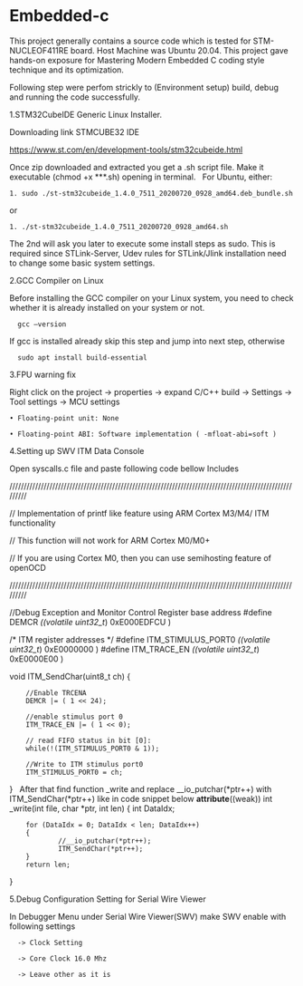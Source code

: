 # Embedded-c

This project generally  contains a source code which is tested for STM-NUCLEOF411RE  board.
Host Machine was Ubuntu 20.04. This project gave hands-on exposure for Mastering Modern Embedded C
coding style technique and its optimization.

Following step were perfom strickly to (Environment setup) build, debug and running the code successfully.

1.STM32CubeIDE Generic Linux Installer.

Downloading link STMCUBE32 IDE

   https://www.st.com/en/development-tools/stm32cubeide.html

Once zip downloaded and extracted you get a .sh script file.
Make it executable (chmod +x ***.sh) opening in terminal.
 
For Ubuntu, either:
   
    1. sudo ./st-stm32cubeide_1.4.0_7511_20200720_0928_amd64.deb_bundle​.sh

or 
   
    1. ./st-stm32cubeide_1.4.0_7511_20200720_0928_amd64​.sh


The 2nd will ask you later to execute some install steps as sudo. This is required since STLink-Server, Udev rules for 
STLink/Jlink installation need to change some basic system settings.

2.GCC Compiler on Linux

Before installing the GCC compiler on your Linux system, you need to check whether it is already installed on your system or not.

      gcc –version

If gcc is installed already skip this step and jump into next step, otherwise 

      sudo apt install build-essential


3.FPU warning fix

Right click on the project 
                        -> properties
                                    -> expand C/C++ build 
                                                        -> Settings 
                                                                    -> Tool settings 
                                                                                    -> MCU settings
                                                                                    
    • Floating-point unit: None 
    
    • Floating-point ABI: Software implementation ( -mfloat-abi=soft ) 
                  
                  
4.Setting up SWV ITM Data Console

Open syscalls.c file and paste following code bellow Includes

/////////////////////////////////////////////////////////////////////////////////////////////////////////

//           Implementation of printf like feature using ARM Cortex M3/M4/ ITM functionality

//           This function will not work for ARM Cortex M0/M0+

//           If you are using Cortex M0, then you can use semihosting feature of openOCD

/////////////////////////////////////////////////////////////////////////////////////////////////////////


//Debug Exception and Monitor Control Register base address
#define DEMCR                   *((volatile uint32_t*) 0xE000EDFCU )

/* ITM register addresses */
#define ITM_STIMULUS_PORT0      *((volatile uint32_t*) 0xE0000000 )
#define ITM_TRACE_EN            *((volatile uint32_t*) 0xE0000E00 )

void ITM_SendChar(uint8_t ch)
{

        //Enable TRCENA
        DEMCR |= ( 1 << 24);

        //enable stimulus port 0
        ITM_TRACE_EN |= ( 1 << 0);

        // read FIFO status in bit [0]:
        while(!(ITM_STIMULUS_PORT0 & 1));

        //Write to ITM stimulus port0
        ITM_STIMULUS_PORT0 = ch;
}
 
After that find function _write and replace __io_putchar(*ptr++) with ITM_SendChar(*ptr++) like in code snippet below
__attribute__((weak)) int _write(int file, char *ptr, int len)
{
        int DataIdx;

        for (DataIdx = 0; DataIdx < len; DataIdx++)
        {
                //__io_putchar(*ptr++);
                ITM_SendChar(*ptr++);
        }
        return len;
}

5.Debug Configuration Setting for Serial Wire Viewer

In Debugger Menu under Serial Wire Viewer(SWV) make SWV enable with following settings

      -> Clock Setting
    
      -> Core Clock 16.0 Mhz
                  
      -> Leave other as it is


    

